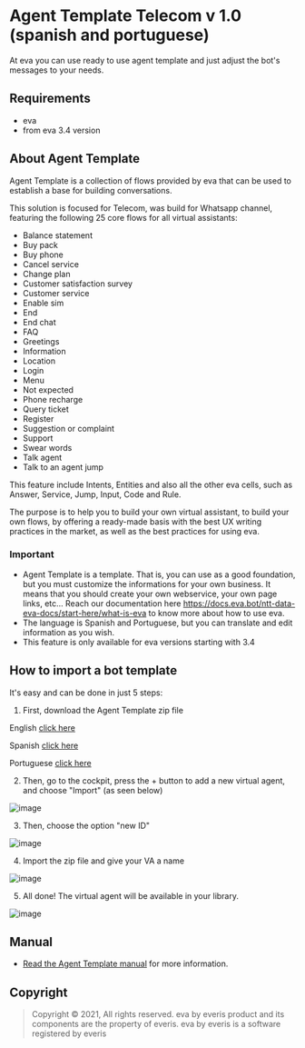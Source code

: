 # Agent Template Telecom v 1.0 (spanish and portuguese)

At eva you can use ready to use agent template and just adjust the bot's messages to your needs.

## Requirements 
- eva
- from eva 3.4 version

## About Agent Template 
Agent Template is a collection of flows provided by eva that can be used to establish a base for building conversations.

This solution is focused for Telecom, was build for Whatsapp channel, featuring the following 25 core flows for all virtual assistants:

- Balance statement 
- Buy pack
- Buy phone
- Cancel service
- Change plan 
- Customer satisfaction survey
- Customer service
- Enable sim
- End
- End chat 
- FAQ 
- Greetings
- Information
- Location 
- Login 
- Menu 
- Not expected 
- Phone recharge 
- Query ticket 
- Register 
- Suggestion or complaint 
- Support 
- Swear words 
- Talk agent 
- Talk to an agent jump

This feature include Intents, Entities and also all the other eva cells, such as Answer, Service, Jump, Input, Code and Rule.

The purpose is to help you to build your own virtual assistant, to build your own flows, by offering a ready-made basis with the best UX writing practices in the market, as well as the best practices for using eva.

### Important
- Agent Template is a template. That is, you can use as a good foundation, but you must customize the informations for your own business. It means that you should create your own webservice, your own page links, etc... Reach our documentation here https://docs.eva.bot/ntt-data-eva-docs/start-here/what-is-eva to know more about how to use eva.
- The language is Spanish and Portuguese, but you can translate and edit information as you wish.
- This feature is only available for eva versions starting with 3.4

## How to import a bot template
It's easy and can be done in just 5 steps:

1) First, download the Agent Template zip file 

English [click here](https://github.com/eva-library/agent-template-telecom/files/9832898/telecom.eng.zip)

Spanish [click here](https://github.com/eva-library/agent-template-telecom/files/9832903/telecom.esp.zip)

Portuguese [click here](https://github.com/eva-library/agent-template-telecom/files/9832904/telecom.por.zip)

2) Then, go to the cockpit, press the + button to add a new virtual agent, and choose "Import" (as seen below)

![image](https://user-images.githubusercontent.com/113615214/192916886-378ed9e4-57e0-47ae-8a60-c21b287751b6.png)

3) Then, choose the option "new ID"

![image](https://user-images.githubusercontent.com/113615214/192916866-11c1dc72-d735-4a11-a8c5-eaa3284dca87.png)

4) Import the zip file and give your VA a name

![image](https://user-images.githubusercontent.com/113615214/192916851-4469053d-870c-4c98-871b-ac9bb4137c71.png)

5) All done! The virtual agent will be available in your library.

![image](https://user-images.githubusercontent.com/113615214/192916818-a85c56d4-c0ce-49cd-860b-a78d520ebfba.png)

## Manual
- [Read the Agent Template manual](https://at.docs.eva.bot/telecom-agent-template) for more information.

## Copyright

> Copyright ©
2021, All rights reserved.
eva by everis product and its components are the property of everis.
eva by everis is a software registered by everis
